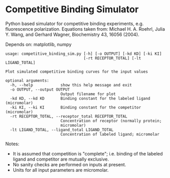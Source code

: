 # Competitive Binding Simulator
Python based simulator for competitive binding experiments, e.g. fluorescence polarization. 
Equations taken from: Michael H. A. Roehrl, Julia Y. Wang, and Gerhard Wagner, Biochemistry 43, 16056 (2004). 

Depends on: matplotlib, numpy

```
usage: competitive_binding_sim.py [-h] [-o OUTPUT] [-kd KD] [-ki KI]
                                  [-rt RECEPTOR_TOTAL] [-lt LIGAND_TOTAL]

Plot simulated competitive binding curves for the input values

optional arguments:
  -h, --help            show this help message and exit
  -o OUTPUT, --output OUTPUT
                        Output filename for plot
  -kd KD, --kd KD       Binding constant for the labeled ligand (micromolar)
  -ki KI, --ki KI       Binding constant for the competitor (micromolar)
  -rt RECEPTOR_TOTAL, --receptor_total RECEPTOR_TOTAL
                        Concentration of receptor (normally protein;
                        micromolar)
  -lt LIGAND_TOTAL, --ligand_total LIGAND_TOTAL
                        Concentration of labeled ligand; micromolar
```

Notes: 

 - It is assumed that competition is "complete"; i.e. binding of the labeled ligand and competitor are mutually exclusive.
 - No sanity checks are performed on inputs at present.
 - Units for all input parameters are micromolar.
